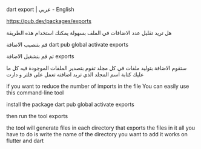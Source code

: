 dart export | عربي - English

https://pub.dev/packages/exports

هل تريد تقليل عدد الاضافات في الملف
بسهولة يمكنك استخدام هذه الطريقة

قم بتنصيب الاضافة
dart pub global activate exports

ثم قم بتشغيل الاضافة
exports

ستقوم الاضافة بتوليد ملفات في كل مجلد تقوم بتصدير الملفات الموجودة فيه
كل ما عليك كتابة اسم المجلد الذي تريد اضافته
تعمل على فلتر و دارت


if you want to reduce the number of imports in the file
You can easily use this command-line tool

install the package
dart pub global activate exports

then run the tool
exports

the tool will generate files in each directory that exports the files in it
all you have to do is write the name of the directory you want to add
it works on flutter and dart